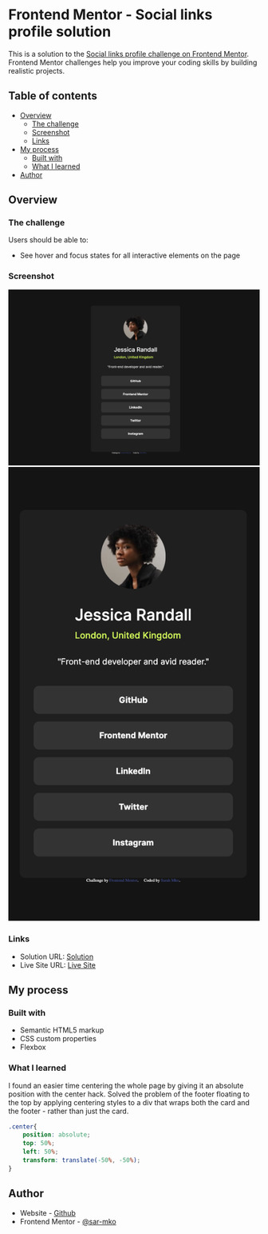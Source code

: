 # Frontend Mentor - Social links profile solution

This is a solution to the [Social links profile challenge on Frontend Mentor](https://www.frontendmentor.io/challenges/social-links-profile-UG32l9m6dQ). Frontend Mentor challenges help you improve your coding skills by building realistic projects. 

## Table of contents

- [Overview](#overview)
  - [The challenge](#the-challenge)
  - [Screenshot](#screenshot)
  - [Links](#links)
- [My process](#my-process)
  - [Built with](#built-with)
  - [What I learned](#what-i-learned)
- [Author](#author)

## Overview

### The challenge

Users should be able to:

- See hover and focus states for all interactive elements on the page

### Screenshot

![Desktop Preview](assets/images/desktop-scrnshot.png)
![Mobile Preview](assets/images/mobile-scrnshot.png)


### Links

- Solution URL: [Solution](https://your-solution-url.com)
- Live Site URL: [Live Site](https://your-live-site-url.com)

## My process

### Built with

- Semantic HTML5 markup
- CSS custom properties
- Flexbox

### What I learned

I found an easier time centering the whole page by giving it an absolute position with the center hack. Solved the problem of the footer floating to the top by applying centering styles to a div that wraps both the card and the footer - rather than just the card.

```css
.center{
    position: absolute;
    top: 50%;
    left: 50%;
    transform: translate(-50%, -50%);
}
```

## Author

- Website - [Github](https://github.com/sar-mko)
- Frontend Mentor - [@sar-mko](https://www.frontendmentor.io/profile/sar-mko)


